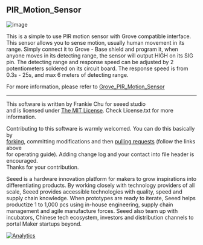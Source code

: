 PIR_Motion_Sensor
-------------------------------------------------------------
![image](http://www.seeedstudio.com/wiki/images/3/3e/PIR_Motion.jpg)

This is a simple to use PIR motion sensor with Grove compatible interface. This sensor allows you to sense motion, usually human movement in its range. Simply connect it to Grove - Base shield and program it, when anyone moves in its detecting range, the sensor will output HIGH on its SIG pin. The detecting range and response speed can be adjusted by 2 potentiometers soldered on its circuit board. The response speed is from 0.3s - 25s, and max 6 meters of detecting range. 

For more information, please refer to [Grove_PIR_Motion_Sensor][1]

----
This software is written by Frankie Chu for seeed studio<br>
and is licensed under [The MIT License](http://opensource.org/licenses/mit-license.php). Check License.txt for more information.<br>

Contributing to this software is warmly welcomed. You can do this basically by<br>
[forking](https://help.github.com/articles/fork-a-repo), committing modifications and then [pulling requests](https://help.github.com/articles/using-pull-requests) (follow the links above<br>
for operating guide). Adding change log and your contact into file header is encouraged.<br>
Thanks for your contribution.

Seeed is a hardware innovation platform for makers to grow inspirations into differentiating products. By working closely with technology providers of all scale, Seeed provides accessible technologies with quality, speed and supply chain knowledge. When prototypes are ready to iterate, Seeed helps productize 1 to 1,000 pcs using in-house engineering, supply chain management and agile manufacture forces. Seeed also team up with incubators, Chinese tech ecosystem, investors and distribution channels to portal Maker startups beyond.


[1]:http://www.seeedstudio.com/wiki/Grove_-_PIR_Motion_Sensor




[![Analytics](https://ga-beacon.appspot.com/UA-46589105-3/Grove_PIR_Motion_Sensor)](https://github.com/igrigorik/ga-beacon)
